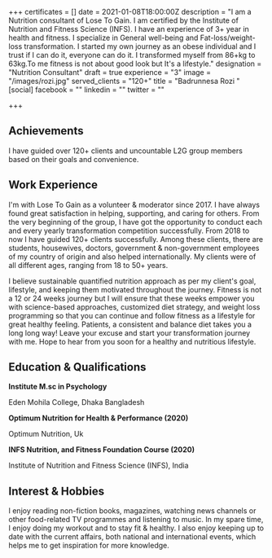 +++
certificates = []
date = 2021-01-08T18:00:00Z
description = "I am a Nutrition consultant of Lose To Gain. I am  certified by the Institute of Nutrition and Fitness  Science (INFS). I have an experience  of 3+ year in health and fitness. I specialize in General well-being and Fat-loss/weight-loss transformation. I started my own journey as an obese individual and I trust if I can do it, everyone can do it. I transformed myself from 86+kg to 63kg.To me fitness  is not about good look but It's  a lifestyle."
designation = "Nutrition Consultant"
draft = true
experience = "3"
image = "/images/rozi.jpg"
served_clients = "120+"
title = "Badrunnesa Rozi "
[social]
facebook = ""
linkedin = ""
twitter = ""

+++
## **Achievements**

I have guided over 120+ clients and uncountable L2G group members based on their goals and convenience.

## **Work Experience**

I'm with Lose To Gain as a volunteer & moderator since 2017. I have always found great satisfaction in helping, supporting, and caring for others. From the very beginning of the group, I have got the opportunity to conduct each and every yearly transformation competition successfully. From 2018 to now I have guided 120+ clients successfully. Among these clients, there are students, housewives, doctors, government & non-government employees of my country of origin and also helped internationally. My clients were of all different ages, ranging from 18 to 50+ years.

I believe sustainable quantified nutrition approach as per my client's goal, lifestyle, and keeping them motivated throughout the journey. Fitness is not a 12 or 24 weeks journey but I will ensure that these weeks empower you with science-based approaches, customized diet strategy, and weight loss programming so that you can continue and follow fitness as a lifestyle for great healthy feeling. Patients, a consistent and balance diet takes you a long long way! Leave your excuse and start your transformation journey with me. Hope to hear from you soon for a healthy and nutritious lifestyle.

## **Education & Qualifications**

**Institute M.sc in Psychology**  

Eden Mohila College, Dhaka Bangladesh 

**Optimum Nutrition for Health & Performance (2020)**  

Optimum Nutrition, Uk 

**INFS Nutrition, and Fitness Foundation Course (2020)**  

Institute of Nutrition and Fitness Science (INFS), India

## **Interest & Hobbies**

I enjoy reading non-fiction books, magazines, watching news channels or other food-related TV programmes and listening to music. In my spare time, I enjoy doing my workout and to stay fit & healthy. I also enjoy keeping up to date with the current affairs, both national and international events, which helps me to get inspiration for more knowledge.